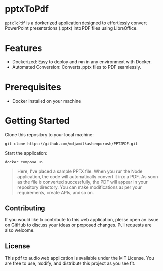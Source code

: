 # pptxToPdf

`pptxToPdf` is a dockerized application designed to effortlessly convert PowerPoint presentations (.pptx) into PDF files using LibreOffice.

# Features
- Dockerized: Easy to deploy and run in any environment with Docker.
- Automated Conversion: Converts .pptx files to PDF seamlessly.

# Prerequisites
- Docker installed on your machine.

# Getting Started

Clone this repository to your local machine:

```
git clone https://github.com/mdjamilkashemporosh/PPT2PDF.git
```
Start the application:
```bash
docker compose up
```
> Here, I've placed a sample PPTX file. When you run the Node application, the code will automatically convert it into a PDF. As soon as the file is converted successfully, the PDF will appear in your repository directory. You can make modifications as per your requirements, create APIs, and so on.

## Contributing

If you would like to contribute to this web application, please open an issue on GitHub to discuss your ideas or proposed changes. Pull requests are also welcome.

## License

This pdf to audio web application is available under the MIT License. You are free to use, modify, and distribute this project as you see fit.

